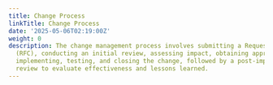 ```yaml
---
title: Change Process
linkTitle: Change Process
date: '2025-05-06T02:19:00Z'
weight: 0
description: The change management process involves submitting a Request for Change
  (RFC), conducting an initial review, assessing impact, obtaining approval, planning,
  implementing, testing, and closing the change, followed by a post-implementation
  review to evaluate effectiveness and lessons learned.
---
```



<!-- Unsupported block type: table_of_contents -->

<!-- Unsupported block type: unsupported -->

